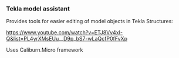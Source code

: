 ### Tekla model assistant
Provides tools for easier editing of model objects in Tekla Structures:

https://www.youtube.com/watch?v=ETJ8Vv4xI-Q&list=PL4yrXMsEUu__D9p_bS7-wLaQcfP0fFvXp

Uses Caliburn.Micro framework
